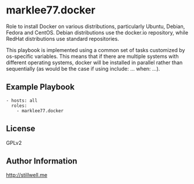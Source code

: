 marklee77.docker
================

Role to install Docker on various distributions, particularly Ubuntu, Debian,
Fedora and CentOS. Debian distributions use the docker.io repository, while
RedHat distributions use standard repositories.

This playbook is implemented using a common set of tasks customized by
os-specific variables. This means that if there are multiple systems with
different operating systems, docker will be installed in parallel rather than
sequentially (as would be the case if using include: ... when: ...).

Example Playbook
-------------------------

    - hosts: all
      roles:
        - marklee77.docker

License
-------

GPLv2

Author Information
------------------

http://stillwell.me
